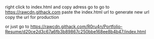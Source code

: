 right click to index.html and copy adress
go to go to https://rawcdn.githack.com
paste the index.html url to generate new url
copy the url for production

or just go to https://rawcdn.githack.com/R0ru4n/Portfolio-Resume/d20ce2d3c67a6fb3b89867c250bbe168ee8b4b47/index.html
